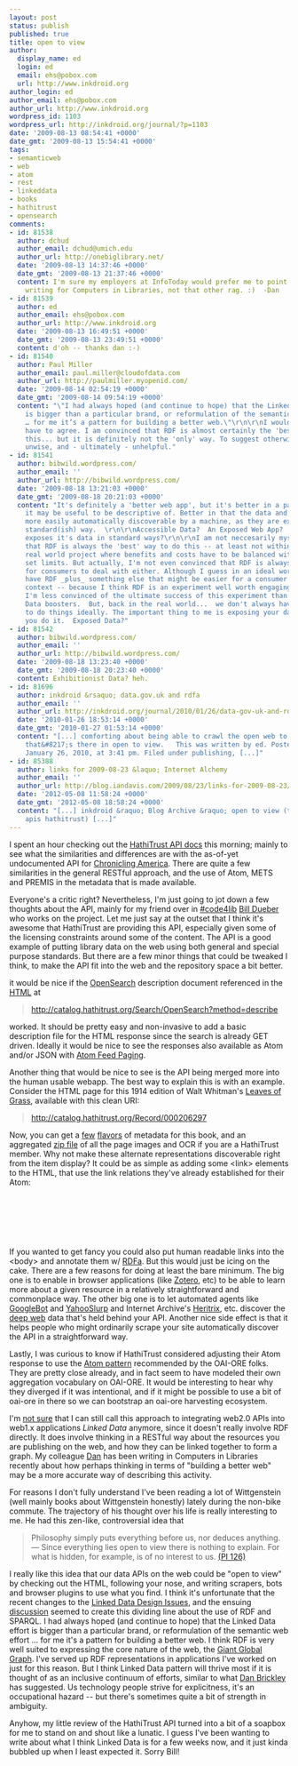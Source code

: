 ```yaml
---
layout: post
status: publish
published: true
title: open to view
author:
  display_name: ed
  login: ed
  email: ehs@pobox.com
  url: http://www.inkdroid.org
author_login: ed
author_email: ehs@pobox.com
author_url: http://www.inkdroid.org
wordpress_id: 1103
wordpress_url: http://inkdroid.org/journal/?p=1103
date: '2009-08-13 08:54:41 +0000'
date_gmt: '2009-08-13 15:54:41 +0000'
tags:
- semanticweb
- web
- atom
- rest
- linkeddata
- books
- hathitrust
- opensearch
comments:
- id: 81538
  author: dchud
  author_email: dchud@umich.edu
  author_url: http://onebiglibrary.net/
  date: '2009-08-13 14:37:46 +0000'
  date_gmt: '2009-08-13 21:37:46 +0000'
  content: I'm sure my employers at InfoToday would prefer me to point out that I'm
    writing for Computers in Libraries, not that other rag. :)  -Dan
- id: 81539
  author: ed
  author_email: ehs@pobox.com
  author_url: http://www.inkdroid.org
  date: '2009-08-13 16:49:51 +0000'
  date_gmt: '2009-08-13 23:49:51 +0000'
  content: d'oh -- thanks dan :-)
- id: 81540
  author: Paul Miller
  author_email: paul.miller@cloudofdata.com
  author_url: http://paulmiller.myopenid.com/
  date: '2009-08-14 02:54:19 +0000'
  date_gmt: '2009-08-14 09:54:19 +0000'
  content: "\"I had always hoped (and continue to hope) that the Linked Data effort
    is bigger than a particular brand, or reformulation of the semantic web effort
    … for me it’s a pattern for building a better web.\"\r\n\r\nI would, of course,
    have to agree. I am convinced that RDF is almost certainly the 'best' way to do
    this... but it is definitely not the 'only' way. To suggest otherwise is unnecessary,
    unwise, and - ultimately - unhelpful."
- id: 81541
  author: bibwild.wordpress.com/
  author_email: ''
  author_url: http://bibwild.wordpress.com/
  date: '2009-08-18 13:21:03 +0000'
  date_gmt: '2009-08-18 20:21:03 +0000'
  content: "It's definitely a 'better web app', but it's better in a particular way
    it may be useful to be descriptive of. Better in that the data and services are
    more easily automatically discoverable by a machine, as they are exposed in a
    standard(ish) way.  \r\n\r\nAccessible Data?  An Exposed Web App?  A web app which
    exposes it's data in standard ways?\r\n\r\nI am not neccesarily myself convinced
    that RDF is always the 'best' way to do this -- at least not within a certain
    real world project where benefits and costs have to be balanced within externally
    set limits. But actually, I'm not even convinced that RDF is always the easiest
    for consumers to deal with either. Although I guess in an ideal world, we'd always
    have RDF _plus_ something else that might be easier for a consumer in a given
    context -- because I think RDF is an experiment well worth engaging in, although
    I'm less convinced of the ultimate success of this experiment than some Linked
    Data boosters.  But, back in the real world...  we don't always have the resources
    to do things ideally. The important thing to me is exposing your data, not how
    you do it.  Exposed Data?"
- id: 81542
  author: bibwild.wordpress.com/
  author_email: ''
  author_url: http://bibwild.wordpress.com/
  date: '2009-08-18 13:23:40 +0000'
  date_gmt: '2009-08-18 20:23:40 +0000'
  content: Exhibitionist Data? heh.
- id: 81696
  author: inkdroid &rsaquo; data.gov.uk and rdfa
  author_email: ''
  author_url: http://inkdroid.org/journal/2010/01/26/data-gov-uk-and-rdfa/
  date: '2010-01-26 18:53:14 +0000'
  date_gmt: '2010-01-27 01:53:14 +0000'
  content: "[...] comforting about being able to crawl the open web to find the information
    that&#8217;s there in open to view.   This was written by ed. Posted on Tuesday,
    January 26, 2010, at 3:41 pm. Filed under publishing, [...]"
- id: 85388
  author: links for 2009-08-23 &laquo; Internet Alchemy
  author_email: ''
  author_url: http://blog.iandavis.com/2009/08/23/links-for-2009-08-23/
  date: '2012-05-08 11:58:24 +0000'
  date_gmt: '2012-05-08 18:58:24 +0000'
  content: "[...] inkdroid &raquo; Blog Archive &raquo; open to view (tags: linkeddata
    apis hathitrust) [...]"
---
```

<p>I spent an hour checking out the <a href="http://www.hathitrust.org/data_api">HathiTrust API docs</a> this morning; mainly to see what the similarities and differences are with the as-of-yet undocumented API for <a href="http://chroniclingamerica.loc.gov">Chronicling America</a>. There are quite a few similarities in the general RESTful approach, and the use of Atom, METS and PREMIS in the metadata that is made available. </p>
<p>Everyone's a critic right? Nevertheless, I'm just going to jot down a few thoughts about the API, mainly for my friend over in <a href="irc://chat.freenode.net/code4lib">#code4lib</a> <a href="http://billdueber.com/">Bill Dueber</a> who works on the project. Let me just say at the outset that I think it's awesome that HathiTrust are providing this API, especially given some of the licensing constraints around some of the content. The API is a good example of putting library data on the web using both general and special purpose standards. But there are a few minor things that could be tweaked I think, to make the API fit into the web and the repository space a bit better.</p>
<p>it would be nice if the <a href="http://opensearch.org">OpenSearch</a> description document referenced in the <a href="http://catalog.hathitrust.org">HTML</a> at </p>
<blockquote><p>
<a href="http://catalog.hathitrust.org/Search/OpenSearch?method=describe ">http://catalog.hathitrust.org/Search/OpenSearch?method=describe</a>
</p></blockquote>
<p>worked. It should be pretty easy and non-invasive to add a basic description file for the HTML response since the search is already GET driven. Ideally it would be nice to see the responses also available as Atom and/or JSON with <a href="http://tools.ietf.org/html/rfc5005">Atom Feed Paging</a>. </p>
<p>Another thing that would be nice to see is the API being merged more into the human usable webapp. The best way to explain this is with an example. Consider the HTML page for this 1914 edition of Walt Whitman's <a href="http://catalog.hathitrust.org/Record/00020629">Leaves of Grass</a>, available with this clean URI:</p>
<blockquote><p>
<a href="http://catalog.hathitrust.org/Record/000206297">http://catalog.hathitrust.org/Record/000206297</a>
</p></blockquote>
<p>Now, you can get a <a href="http://services.hathitrust.org/api/htd/meta/mdp.39015056032132">few</a> <a href="http://services.hathitrust.org/api/htd/structure/mdp.39015056032132">flavors</a> of metadata for this book, and an aggregated <a href="https://services.hathitrust.org/api/htd/aggregate/mdp.39015056032132">zip file</a> of all the page images and OCR if you are a HathiTrust member. Why not make these alternate representations discoverable right from the item display? It could be as simple as adding some &lt;link&gt; elements to the HTML, that use the link relations they've already established for their Atom:</p>
<pre lang="html">
<head>
<link rel="http://schemas.hathitrust.org/htd/2009#meta" 
    type="application/atom+xml" 
    href="http://services.hathitrust.org/api/htd/meta/mdp.39015056032132" />
<link rel="http://schemas.hathitrust.org/htd/2009#structure " 
    type="application/atom+xml" 
    href="http://services.hathitrust.org/api/htd/structure/mdp.39015056032132" />
<link rel="http://schemas.hathitrust.org/htd/2009#aggregate" 
    type="application/zip" 
    href="https://services.hathitrust.org/api/htd/aggregate/mdp.39015056032132" />
</head>
</pre>
<p>If you wanted to get fancy you could also put human readable links into the &lt;body&gt; and annotate them w/ <a href="http://www.w3.org/TR/xhtml-rdfa-primer/">RDFa</a>. But this would just be icing on the cake. There are a few reasons for doing at least the bare minimum. The big one is to enable in browser applications (like <a href="http://zotero.org">Zotero</a>, etc) to be able to learn more about a given resource in a relatively straightforward and commonplace way. The other big one is to let automated agents like <a href="http://www.google.com/bot.html">GoogleBot</a> and <a href="http://help.yahoo.com/help/us/ysearch/slurp">YahooSlurp</a> and Internet Archive's <a href="http://crawler.archive.org/">Heritrix</a>, etc. discover the <a href="http://en.wikipedia.org/wiki/Deep_Web">deep web</a> data that's held behind your API. Another nice side effect is that it helps people who might ordinarily scrape your site automatically discover the API in a straightforward way.</p>
<p>Lastly, I was curious to know if HathiTrust considered adjusting their Atom response to use the <a href="http://www.openarchives.org/ore/1.0/atom.html">Atom pattern</a> recommended by the OAI-ORE folks. They are pretty close already, and in fact seem to have modeled their own aggregation vocabulary on OAI-ORE. It would be interesting to hear why they diverged if it was intentional, and if it might be possible to use a bit of oai-ore in there so we can bootstrap an oai-ore harvesting ecosystem.</p>
<p>I'm <a href="http://iandavis.com/blog/2009/07/the-linked-data-brand">not sure</a> that I can still call this approach to integrating web2.0 APIs into web1.x applications <em>Linked Data</em> anymore, since it doesn't really involve RDF directly. It does  involve thinking in a RESTful way about the resources you are publishing on the web, and how they can be linked together to form a graph. My colleague <a href="http://onebiglibrary.net">Dan</a> has been writing in Computers in Libraries recently about how perhaps thinking in terms of "building a better web" may be a more accurate way of describing this activity. </p>
<p>For reasons I don't fully understand I've been reading a lot of Wittgenstein (well mainly books about Wittgenstein honestly) lately during the non-bike commute. The trajectory of his thought over his life is really interesting to me. He had this zen-like, controversial idea that </p>
<blockquote><p>
Philosophy simply puts everything before us, nor deduces anything. — Since everything lies open to view there is nothing to explain. For what is hidden, for example, is of no interest to us. <a href="http://books.google.com/books?id=ici7FXQZsFIC&lpg=PP1&dq=philosophical%20investigations&pg=PA43-IA1#v=onepage&q=126&f=false">(PI 126)</a>
</p></blockquote>
<p>I really like this idea that our data APIs on the web could be "open to view" by checking out the HTML, following your nose, and writing scrapers, bots and browser plugins to use what you find. I think it's unfortunate that the recent changes to the <a href="http://www.w3.org/DesignIssues/LinkedData.html">Linked Data Design Issues</a>, and the ensuing <a href="http://cloudofdata.com/2009/07/does-linked-data-need-rdf/">discussion</a> seemed to create this dividing line about the use of RDF and SPARQL. I had always hoped (and continue to hope) that the Linked Data effort is bigger than a particular brand, or reformulation of the semantic web effort ... for me it's a pattern for building a better web. I think RDF is very well suited to expressing the core nature of the web, the <a href="http://dig.csail.mit.edu/breadcrumbs/node/215">Giant Global Graph</a>. I've served up RDF representations in applications I've worked on just for this reason. But I think Linked Data pattern will thrive most if it is thought of as an inclusive continuum of efforts, similar to what <a href="http://webofdata.wordpress.com/2009/07/20/what-else/#comment-132">Dan Brickley</a> has suggested. Us technology people strive for explicitness, it's an occupational hazard -- but there's sometimes quite a bit of strength in ambiguity.</p>
<p>Anyhow, my little review of the HathiTrust API turned into a bit of a soapbox for me to stand on and shout like a lunatic. I guess I've been wanting to write about what I think Linked Data is for a few weeks now, and it just kinda bubbled up when I least expected it. Sorry Bill!</p>
